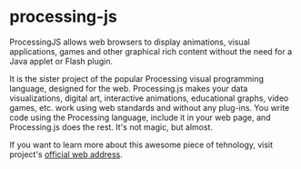 # processing-js
ProcessingJS allows web browsers to display animations, visual applications, games and other graphical rich content without the need for a Java applet or Flash plugin. 

It is the sister project of the popular Processing visual programming language, designed for the web. Processing.js makes your data visualizations, digital art, interactive animations, educational graphs, video games, etc. work using web standards and without any plug-ins. You write code using the Processing language, include it in your web page, and Processing.js does the rest. It's not magic, but almost.

If you want to learn more about this awesome piece of tehnology, visit project's [official web address](http://processingjs.org/). 
